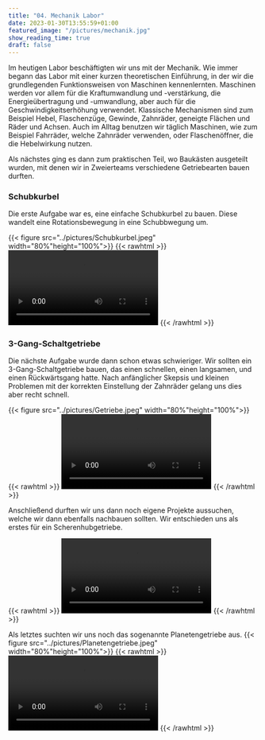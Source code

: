 ```yaml
---
title: "04. Mechanik Labor"
date: 2023-01-30T13:55:59+01:00
featured_image: "/pictures/mechanik.jpg"
show_reading_time: true
draft: false
---
```


Im heutigen Labor beschäftigten wir uns mit der Mechanik. Wie immer begann das Labor mit einer kurzen theoretischen Einführung, in der wir die grundlegenden Funktionsweisen von Maschinen kennenlernten. 
Maschinen werden vor allem für die Kraftumwandlung und -verstärkung, die Energieübertragung und -umwandlung, aber auch für die Geschwindigkeitserhöhung verwendet.
Klassische Mechanismen sind zum Beispiel Hebel, Flaschenzüge, Gewinde, Zahnräder, geneigte Flächen und Räder und Achsen.
Auch im Alltag benutzen wir täglich Maschinen, wie zum Beispiel Fahrräder, welche Zahnräder verwenden, oder Flaschenöffner, die die Hebelwirkung nutzen.

Als nächstes ging es dann zum praktischen Teil, wo Baukästen ausgeteilt wurden, mit denen wir in Zweierteams verschiedene Getriebearten bauen durften.

### Schubkurbel

Die erste Aufgabe war es, eine einfache Schubkurbel zu bauen. Diese wandelt eine Rotationsbewegung in eine Schubbwegung um.

{{< figure src="../pictures/Schubkurbel.jpeg" width="80%"height="100%">}}
{{< rawhtml >}} 
<video width=60% controls autoplay>
    <source src="../pictures/Schubkurbel.mp4" type="video/mp4">
    Your browser does not support the video tag.  
</video>
{{< /rawhtml >}} 


### 3-Gang-Schaltgetriebe

Die nächste Aufgabe wurde dann schon etwas schwieriger. Wir sollten ein 3-Gang-Schaltgetriebe bauen, das einen schnellen, einen langsamen, und einen Rückwärtsgang hatte. 
Nach anfänglicher Skepsis und kleinen Problemen mit der korrekten Einstellung der Zahnräder gelang uns dies aber recht schnell.

{{< figure src="../pictures/Getriebe.jpeg" width="80%"height="100%">}}
{{< rawhtml >}} 
<video width=60% controls autoplay>
    <source src="../pictures/Getriebe.mp4" type="video/mp4">
    Your browser does not support the video tag.  
</video>
{{< /rawhtml >}} 


Anschließend durften wir uns dann noch eigene Projekte aussuchen, welche wir dann ebenfalls nachbauen sollten.
Wir entschieden uns als erstes für ein Scherenhubgetriebe.

{{< rawhtml >}} 
<video width=60% controls autoplay>
    <source src="../pictures/Scherenhub.mp4" type="video/mp4">
    Your browser does not support the video tag.  
</video>
{{< /rawhtml >}} 


Als letztes suchten wir uns noch das sogenannte Planetengetriebe aus.
{{< figure src="../pictures/Planetengetriebe.jpeg" width="80%"height="100%">}}
{{< rawhtml >}} 
<video width=60% controls autoplay>
    <source src="../pictures/Planetengetriebe.mp4" type="video/mp4">
    Your browser does not support the video tag.  
</video>
{{< /rawhtml >}} 
